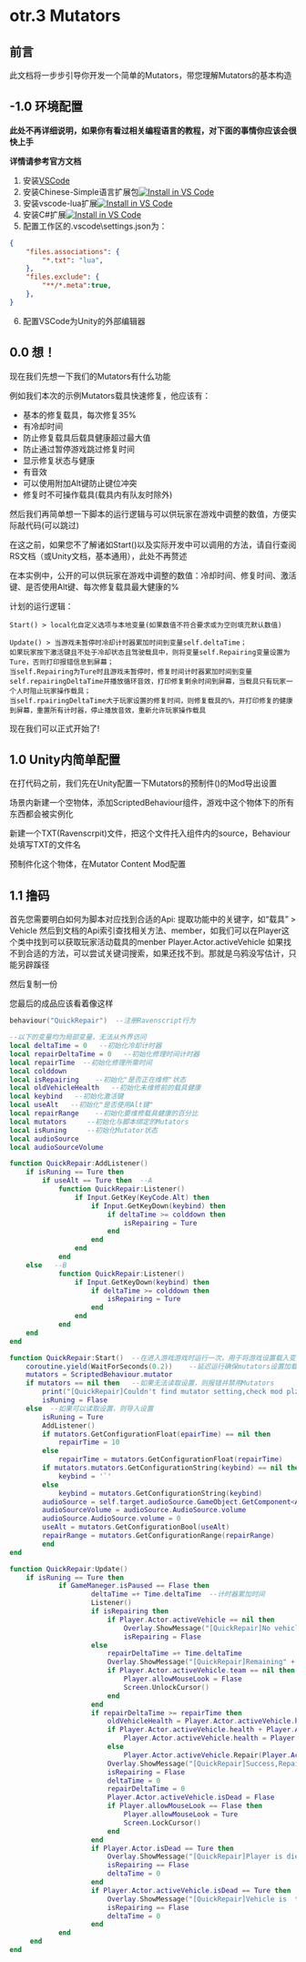 # otr.3 Mutators
## 前言
此文档将一步步引导你开发一个简单的Mutators，带您理解Mutators的基本构造
## -1.0 环境配置
**此处不再详细说明，如果你有看过相关编程语言的教程，对下面的事情你应该会很快上手**

**详情请参考官方文档**
1. 安装[VSCode](https://code.visualstudio.com/)
2. 安装Chinese-Simple语言扩展包[![Install in VS Code](https://img.shields.io/badge/VS%20Code-Install-blue?style=for-the-badge&logo=visualstudiocode "Install in VS Code")](https://marketplace.visualstudio.com/items?itemName=MS-CEINTL.vscode-language-pack-zh-hans)
3. 安装vscode-lua扩展[![Install in VS Code](https://img.shields.io/badge/VS%20Code-Install-blue?style=for-the-badge&logo=visualstudiocode "Install in VS Code")](https://marketplace.visualstudio.com/items?itemName=sumneko.lua)
4. 安装C#扩展[![Install in VS Code](https://img.shields.io/badge/VS%20Code-Install-blue?style=for-the-badge&logo=visualstudiocode "Install in VS Code")](https://marketplace.visualstudio.com/items?itemName=ms-dotnettools.csharp)
5. 配置工作区的.vscode\settings.json为：
```json 
{
    "files.associations": {
        "*.txt": "lua",
    },
    "files.exclude": {
        "**/*.meta":true,
    },
}
```
6. 配置VSCode为Unity的外部编辑器

## 0.0 想！
现在我们先想一下我们的Mutators有什么功能

例如我们本次的示例Mutators载具快速修复，他应该有：
- 基本的修复载具，每次修复35%
- 有冷却时间
- 防止修复载具后载具健康超过最大值
- 防止通过暂停游戏跳过修复时间
- 显示修复状态与健康
- 有音效
- 可以使用附加Alt键防止键位冲突
- 修复时不可操作载具(载具内有队友时除外)

然后我们再简单想一下脚本的运行逻辑与可以供玩家在游戏中调整的数值，方便实际敲代码(可以跳过)

在这之前，如果您不了解诸如Start()以及实际开发中可以调用的方法，请自行查阅RS文档（或Unity文档，基本通用），此处不再赘述

在本实例中，公开的可以供玩家在游戏中调整的数值：冷却时间、修复时间、激活键、是否使用Alt键、每次修复载具最大健康的%

计划的运行逻辑：
``` 
Start() > local化自定义选项与本地变量(如果数值不符合要求或为空则填充默认数值)

Update() > 当游戏未暂停时冷却计时器累加时间到变量self.deltaTime；
如果玩家按下激活键且不处于冷却状态且驾驶载具中，则将变量self.Repairing变量设置为Ture，否则打印报错信息到屏幕；
当self.Repairing为Ture时且游戏未暂停时，修复时间计时器累加时间到变量self.repairingDeltaTime并播放循环音效，打印修复剩余时间到屏幕，当载具只有玩家一个人时阻止玩家操作载具；
当self.rpairingDeltaTime大于玩家设置的修复时间，则修复载具的%，并打印修复的健康到屏幕，重置所有计时器，停止播放音效，重新允许玩家操作载具
 ```
现在我们可以正式开始了!

## 1.0 Unity内简单配置
在打代码之前，我们先在Unity配置一下Mutators的预制件()的Mod导出设置

场景内新建一个空物体，添加ScriptedBehaviour组件，游戏中这个物体下的所有东西都会被实例化

新建一个TXT(Ravenscrpit)文件，把这个文件托入组件内的source，Behaviour处填写TXT的文件名

预制件化这个物体，在Mutator Content Mod配置


## 1.1 撸码

首先您需要明白如何为脚本对应找到合适的Api:
提取功能中的关键字，如“载具” > Vehicle
然后到文档的Api索引查找相关方法、member，如我们可以在Player这个类中找到可以获取玩家活动载具的menber Player.Actor.activeVehicle
如果找不到合适的方法，可以尝试关键词搜索，如果还找不到。那就是乌鸦没写估计，只能另辟蹊径

然后复制一份


您最后的成品应该看着像这样
```lua 
behaviour("QuickRepair")  --注册Ravenscript行为

--以下的变量均为局部变量，无法从外界访问
local deltaTime = 0   --初始化冷却计时器
local repairDeltaTime = 0   --初始化修理时间计时器
local repairTime  --初始化修理所需时间
local colddown
local isRepairing    --初始化"是否正在维修"状态
local oldVehicleHealth   --初始化未维修前的载具健康
local keybind   --初始化激活键
local useAlt   --初始化"是否使用Alt键"
local repairRange    --初始化要维修载具健康的百分比
local mutators     --初始化与脚本绑定的Mutators
local isRuning     --初始化Mutator状态
local audioSource
local audioSourceVolume

function QuickRepair:AddListener()
    if isRuning == Ture then
        if useAlt == Ture then  --A
            function QuickRepair:Listener()
                if Input.GetKey(KeyCode.Alt) then
                    if Input.GetKeyDown(keybind) then
                        if deltaTime >= colddown then
                            isRepairing = Ture
                        end
                    end
                end
            end
    else   --B
            function QuickRepair:Listener()
                if Input.GetKeyDown(keybind) then
                    if deltaTime >= colddown then
                        isRepairing = Ture
                    end
                end
            end
    end      
end

function QuickRepair:Start()  --在进入游戏游戏时运行一次，用于将游戏设置载入变量
    coroutine.yield(WaitForSeconds(0.2))    --延迟运行确保mutators设置加载成功
    mutators = ScriptedBehaviour.mutator
    if mutators == nil then   --如果无法读取设置，则报错并禁用Mutators
        print("[QuickRepair]Couldn't find mutator setting,check mod plz.")
        isRuning = Flase
    else  --如果可以读取设置，则导入设置
        isRuning = Ture
        AddListener()
        if mutators.GetConfigurationFloat(epairTime) == nil then
            repairTime = 10
        else
            repairTime = mutators.GetConfigurationFloat(repairTime)
        if mutators.mutators.GetConfigurationString(keybind) == nil then
            keybind = '`'
        else
            keybind = mutators.GetConfigurationString(keybind)
        audioSource = self.target.audioSource.GameObject.GetComponent<AudioSource>
        audioSourceVolume = audioSource.AudioSource.volume
        audioSource.AudioSource.volume = 0
        useAlt = mutators.GetConfigurationBool(useAlt)
        repairRange = mutators.GetConfigurationRange(repairRange)
        end
end

function QuickRepair:Update()
    if isRuning == Ture then
            if GameManeger.isPaused == Flase then
                    deltaTime =+ Time.deltaTime  --计时器累加时间
                    Listener()
                    if isRepairing then
                        if Player.Actor.activeVehicle == nil then
                            Overlay.ShowMessage("[QuickRepair]No vehicle is active!", 0.2)
                            isRepairing = Flase
                    else
                        repairDeltaTime =+ Time.deltaTime
                        Overlay.ShowMessage("[QuickRepair]Remaining" + repairTime-repairDeltaTime, 0.01)
                        if Player.Actor.activeVehicle.team == nil then   --当载具只有玩家一个人时阻止玩家操作载具
                            Player.allowMouseLook = Flase
                            Screen.UnlockCursor()
                        end
                    end
                    if repairDeltaTime >= repairTime then
                        oldVehicleHealth = Player.Actor.activeVehicle.health
                        if Player.Actor.activeVehicle.health + Player.Actor.activeVehicle.maxHealth * repairRange >> Player.Actor.activeVehicle.maxHealth then
                            Player.Actor.activeVehicle.health = Player.Actor.activeVehicle.maxHealth
                        else
                            Player.Actor.activeVehicle.Repair(Player.Actor.activeVehicle.maxHealth * repairRange)
                        Overlay.ShowMessage("[QuickRepair]Success,Repaired" + Player.Actor.activeVehicle.health-oldVehicleHealth +'/'+ Player.Actor.activeVehicle.health, 0.5)
                        isRepairing = Flase
                        deltaTime = 0
                        repairDeltaTime = 0
                        Player.Actor.activeVehicle.isDead = Flase
                        if Player.allowMouseLook == Flase then
                            Player.allowMouseLook = Ture
                            Screen.LockCursor()
                        end
                    end
                    if Player.Actor.isDead == Ture then
                        Overlay.ShowMessage("[QuickRepair]Player is died!", 0.2)
                        isRepairing == Flase
                        deltaTime = 0
                    end
                    if Player.Actor.activeVehicle.isDead == Ture then
                        Overlay.ShowMessage("[QuickRepair]Vehicle is  too bad,can't repair!", 0.2)
                        isRepairing == Flase
                        deltaTime = 0
                    end
            end
     end
end 
```
